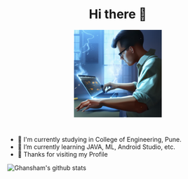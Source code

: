 

 <div id="header" align="center">
  <h1> Hi there 👋</h1>
  <img src="https://github.com/salunkhegr1712/salunkhegr1712/blob/main/Hotpot.png" width="200"/>
 <h1></h1>
</div>
 
 
- 🔭 I'm currently studying in College of Engineering, Pune.
- 🌱 I’m currently learning JAVA, ML, Android Studio, etc.
- 💬 Thanks for visiting my Profile 



![Ghansham's github stats](https://github-readme-stats.vercel.app/api?username=salunkhegr1712&count_private=true&show_icons=true&theme=radical&hide_rank=false)
